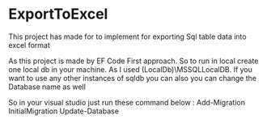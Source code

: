 # ExportToExcel
This project has made for to implement for exporting Sql table data into excel format

As this project is made by EF Code First approach. So to run in local create one local db in your machine. As I used (LocalDb)\\MSSQLLocalDB.
If you want to use any other instances of sqldb you can also you can change the Database name as well

So in your visual studio just run these command below : 
Add-Migration InitialMigration
Update-Database
